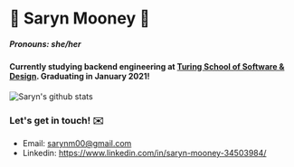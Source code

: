 # 🌸 Saryn Mooney 🌸 

##### *Pronouns: she/her*

#### Currently studying backend engineering at [Turing School of Software & Design](https://turing.io/). Graduating in January 2021!

![Saryn's github stats](https://github-readme-stats.vercel.app/api?username=sarynm12)

### Let's get in touch! ✉️
  - Email: sarynm00@gmail.com
  - Linkedin: https://www.linkedin.com/in/saryn-mooney-34503984/
<!--
**sarynm12/sarynm12** is a ✨ _special_ ✨ repository because its `README.md` (this file) appears on your GitHub profile.

Here are some ideas to get you started:

- 🔭 I’m currently working on ...
- 🌱 I’m currently learning ...
- 👯 I’m looking to collaborate on ...
- 🤔 I’m looking for help with ...
- 💬 Ask me about ...
- 📫 How to reach me: ...
- 😄 Pronouns: ...
- ⚡ Fun fact: ...
-->

